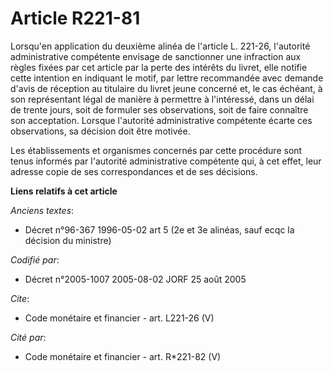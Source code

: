 # Article R221-81

Lorsqu'en application du deuxième alinéa de l'article L. 221-26, l'autorité administrative compétente envisage de sanctionner
une infraction aux règles fixées par cet article par la perte des intérêts du livret, elle notifie cette intention en
indiquant le motif, par lettre recommandée avec demande d'avis de réception au titulaire du livret jeune concerné et, le cas
échéant, à son représentant légal de manière à permettre à l'intéressé, dans un délai de trente jours, soit de formuler ses
observations, soit de faire connaître son acceptation. Lorsque l'autorité administrative compétente écarte ces observations,
sa décision doit être motivée. 

Les établissements et organismes concernés par cette procédure sont tenus informés par l'autorité administrative compétente
qui, à cet effet, leur adresse copie de ses correspondances et de ses décisions.

**Liens relatifs à cet article**

_Anciens textes_:

  - Décret n°96-367 1996-05-02 art 5 (2e et 3e alinéas, sauf ecqc la décision du ministre)

_Codifié par_:

  - Décret n°2005-1007 2005-08-02 JORF 25 août 2005

_Cite_:

  - Code monétaire et financier - art. L221-26 (V)

_Cité par_:

  - Code monétaire et financier - art. R*221-82 (V)
